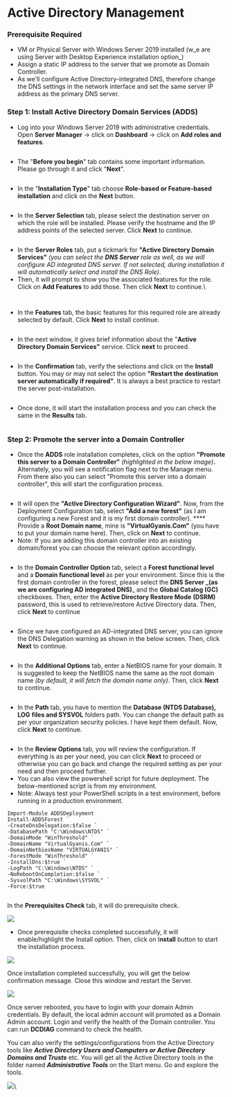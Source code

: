 # Active Directory Management

### **Prerequisite Required** <a href="#viewer-b6rie" id="viewer-b6rie"></a>

* &#x20;VM or Physical Server with Windows Server 2019 installed (w_e are using Server with Desktop Experience installation option_)
* Assign a static IP address to the server that we promote as Domain Controller.
* As we'll configure Active Directory-integrated DNS, therefore change the DNS settings in the network interface and set the same server IP address as the primary DNS server.

### **Step 1: Install Active Directory Domain Services (ADDS)** <a href="#viewer-7f5cp" id="viewer-7f5cp"></a>

* Log into your Windows Server 2019 with administrative credentials. Open **Server Manager** → click on **Dashboard** → click on **Add roles and features**.

<figure><img src="https://static.wixstatic.com/media/115dee_fabba8d7e01c443fb1981cffe99cb6b4~mv2.png/v1/fill/w_740,h_416,al_c,q_85,usm_0.66_1.00_0.01,enc_auto/115dee_fabba8d7e01c443fb1981cffe99cb6b4~mv2.png" alt=""><figcaption></figcaption></figure>

* The "**Before you begin**" tab contains some important information. Please go through it and click "**Next**".

<figure><img src="https://static.wixstatic.com/media/115dee_eeecc83de06d43e093cf401d8aa31d40~mv2.png/v1/fill/w_740,h_416,al_c,q_85,usm_0.66_1.00_0.01,enc_auto/115dee_eeecc83de06d43e093cf401d8aa31d40~mv2.png" alt=""><figcaption></figcaption></figure>

* In the "**Installation Type**" tab choose **Role-based or Feature-based installation** and click on the **Next** button.

<figure><img src="https://static.wixstatic.com/media/115dee_f48e7119d845411eb10f67e247ff8c94~mv2.png/v1/fill/w_740,h_416,al_c,q_85,usm_0.66_1.00_0.01,enc_auto/115dee_f48e7119d845411eb10f67e247ff8c94~mv2.png" alt=""><figcaption></figcaption></figure>

* In the **Server Selection** tab, please select the destination server on which the role will be installed. Please verify the hostname and the IP address points of the selected server. Click **Next** to continue.

<figure><img src="https://static.wixstatic.com/media/115dee_a939b030e9314cacb4435bcac32ac394~mv2.png/v1/fill/w_740,h_416,al_c,q_85,usm_0.66_1.00_0.01,enc_auto/115dee_a939b030e9314cacb4435bcac32ac394~mv2.png" alt=""><figcaption></figcaption></figure>

* In the **Server Roles** tab, put a tickmark for **"Active Directory Domain Services"** _(you can select the **DNS Server** role as well, as we will configure AD integrated DNS server. If not selected, during installation it will automatically select and install the DNS Role)_.
* Then, it will prompt to show you the associated features for the role. Click on **Add Features** to add those. Then click **Next** to continue.\


<figure><img src="https://static.wixstatic.com/media/115dee_b7046ff12a2547ee84be8bea533ffb2f~mv2.png/v1/fill/w_740,h_416,al_c,q_85,usm_0.66_1.00_0.01,enc_auto/115dee_b7046ff12a2547ee84be8bea533ffb2f~mv2.png" alt=""><figcaption></figcaption></figure>

<figure><img src="https://static.wixstatic.com/media/115dee_36f89be0dcc447ad9dca9cb5059ed8a5~mv2.png/v1/fill/w_740,h_416,al_c,q_85,usm_0.66_1.00_0.01,enc_auto/115dee_36f89be0dcc447ad9dca9cb5059ed8a5~mv2.png" alt=""><figcaption></figcaption></figure>

* In the **Features** tab, the basic features for this required role are already selected by default. Click **Next** to install continue.

<figure><img src="https://static.wixstatic.com/media/115dee_519735a2cadf4229a5a2e6334d35d960~mv2.png/v1/fill/w_740,h_416,al_c,q_85,usm_0.66_1.00_0.01,enc_auto/115dee_519735a2cadf4229a5a2e6334d35d960~mv2.png" alt=""><figcaption></figcaption></figure>

* In the next window, it gives brief information about the "**Active Directory Domain Services"** service. Click **next** to proceed.

<figure><img src="https://static.wixstatic.com/media/115dee_83d80e18cef54cb5a0896dab4c128370~mv2.png/v1/fill/w_740,h_416,al_c,q_85,usm_0.66_1.00_0.01,enc_auto/115dee_83d80e18cef54cb5a0896dab4c128370~mv2.png" alt=""><figcaption></figcaption></figure>

* In the **Confirmation** tab, verify the selections and click on the **Install** button. You may or may not select the option **"Restart the destination server automatically if required"**. It is always a best practice to restart the server post-installation.

<figure><img src="https://static.wixstatic.com/media/115dee_483fdb64004c42c0a1d2d746637dd999~mv2.png/v1/fill/w_740,h_416,al_c,q_85,usm_0.66_1.00_0.01,enc_auto/115dee_483fdb64004c42c0a1d2d746637dd999~mv2.png" alt=""><figcaption></figcaption></figure>

* Once done, it will start the installation process and you can check the same in the **Results** tab.

<figure><img src="https://static.wixstatic.com/media/115dee_b7e2ed0bd84743c4a4b55ffad6324e47~mv2.png/v1/fill/w_740,h_416,al_c,q_85,usm_0.66_1.00_0.01,enc_auto/115dee_b7e2ed0bd84743c4a4b55ffad6324e47~mv2.png" alt=""><figcaption></figcaption></figure>

### **Step 2: Promote the server into a Domain Controller** <a href="#viewer-3l9nd" id="viewer-3l9nd"></a>

* Once the **ADDS** role installation completes, click on the option **"Promote this server to a Domain Controller"** _(highlighted in the below image)_**.** Alternately, you will see a notification flag next to the Manage menu. From there also you can select "Promote this server into a domain controller", this will start the configuration process.

<figure><img src="https://static.wixstatic.com/media/115dee_af0d26c5765b4132a58d7b06561279e6~mv2.png/v1/fill/w_740,h_416,al_c,q_85,usm_0.66_1.00_0.01,enc_auto/115dee_af0d26c5765b4132a58d7b06561279e6~mv2.png" alt=""><figcaption></figcaption></figure>

* It will open the **"Active Directory Configuration Wizard"**. Now, from the Deployment Configuration tab, select **"Add a new forest"** (as I am configuring a new Forest and it is my first domain controller). **** Provide a **Root Domain name**, mine is **"VirtualGyanis.Com"** (you have to put your domain name here). Then, click on **Next** to continue.
* Note: If you are adding this domain controller into an existing domain/forest you can choose the relevant option accordingly.

<figure><img src="https://static.wixstatic.com/media/115dee_c3610edbc3aa4c25bc736e1f21bb5fb4~mv2.png/v1/fill/w_740,h_416,al_c,q_85,usm_0.66_1.00_0.01,enc_auto/115dee_c3610edbc3aa4c25bc736e1f21bb5fb4~mv2.png" alt=""><figcaption></figcaption></figure>

* In the **Domain Controller Option** tab, select a **Forest functional level** and a **Domain functional level** as per your environment. Since this is the first domain controller in the forest, please select the **DNS Server **_**(as we are configuring AD integrated DNS)**_ and the **Global Catalog (GC)** checkboxes. Then, enter the **Active Directory Restore Mode** **(DSRM)** password, this is used to retrieve/restore Active Directory data. Then, click **Next** to continue

<figure><img src="https://static.wixstatic.com/media/115dee_c7048e1ea7884c5bb92fc6c9f6a3f4ff~mv2.png/v1/fill/w_740,h_416,al_c,q_85,usm_0.66_1.00_0.01,enc_auto/115dee_c7048e1ea7884c5bb92fc6c9f6a3f4ff~mv2.png" alt=""><figcaption></figcaption></figure>

* Since we have configured an AD-integrated DNS server, you can ignore the DNS Delegation warning as shown in the below screen. Then, click **Next** to continue.

<figure><img src="https://static.wixstatic.com/media/115dee_709de13858f746bf94b8a0507138b835~mv2.png/v1/fill/w_740,h_416,al_c,q_85,usm_0.66_1.00_0.01,enc_auto/115dee_709de13858f746bf94b8a0507138b835~mv2.png" alt=""><figcaption></figcaption></figure>

* In the **Additional Options** tab, enter a NetBIOS name for your domain. It is suggested to keep the NetBIOS name the same as the root domain name _(by default, it will fetch the domain name only)_. Then, click **Next** to continue.

<figure><img src="https://static.wixstatic.com/media/115dee_849e5531b4d748b18393ce8d1e2b5f43~mv2.png/v1/fill/w_740,h_416,al_c,q_85,usm_0.66_1.00_0.01,enc_auto/115dee_849e5531b4d748b18393ce8d1e2b5f43~mv2.png" alt=""><figcaption></figcaption></figure>

* In the **Path** tab, you have to mention the **Database (NTDS Database), LOG** **files and SYSVOL** folders path. You can change the default path as per your organization security policies. I have kept them default. Now, click **Next** to continue.

<figure><img src="https://static.wixstatic.com/media/115dee_0bc2901019ff45b1a98a3f2ebb2b9784~mv2.png/v1/fill/w_740,h_416,al_c,q_85,usm_0.66_1.00_0.01,enc_auto/115dee_0bc2901019ff45b1a98a3f2ebb2b9784~mv2.png" alt=""><figcaption></figcaption></figure>

* In the **Review Options** tab, you will review the configuration. If everything is as per your need, you can click **Next** to proceed or otherwise you can go back and change the required setting as per your need and then proceed further.
* You can also view the powershell script for future deployment. The below-mentioned script is from my environment.
* Note: Always test your PowerShell scripts in a test environment, before running in a production environment.

```
Import-Module ADDSDeployment
Install-ADDSForest `
-CreateDnsDelegation:$false `
-DatabasePath "C:\Windows\NTDS" `
-DomainMode "WinThreshold" `
-DomainName "VirtualGyanis.Com" `
-DomainNetbiosName "VIRTUALGYANIS" `
-ForestMode "WinThreshold" `
-InstallDns:$true `
-LogPath "C:\Windows\NTDS" `
-NoRebootOnCompletion:$false `
-SysvolPath "C:\Windows\SYSVOL" `
-Force:$true
```

<figure><img src="https://static.wixstatic.com/media/115dee_019661c159f54f6fa27b8e1c274c00c0~mv2.png/v1/fill/w_740,h_416,al_c,q_85,usm_0.66_1.00_0.01,enc_auto/115dee_019661c159f54f6fa27b8e1c274c00c0~mv2.png" alt=""><figcaption></figcaption></figure>

In the **Prerequisites Check** tab, it will do prerequisite check.

![](https://static.wixstatic.com/media/115dee\_42a3227178fb4488be4fc4f214e6a0bf\~mv2.png/v1/fill/w\_740,h\_416,al\_c,q\_85,usm\_0.66\_1.00\_0.01,enc\_auto/115dee\_42a3227178fb4488be4fc4f214e6a0bf\~mv2.png)

* Once prerequisite checks completed successfully, it will enable/highlight the Install option. Then, click on I**nstall** button to start the installation process.

![](https://static.wixstatic.com/media/115dee\_fe76f0ba8f1e4a538e5662bac7556ded\~mv2.png/v1/fill/w\_740,h\_416,al\_c,q\_85,usm\_0.66\_1.00\_0.01,enc\_auto/115dee\_fe76f0ba8f1e4a538e5662bac7556ded\~mv2.png)

Once installation completed successfully, you will get the below confirmation message. Close this window and restart the Server.

![](https://static.wixstatic.com/media/115dee\_b191d547c71d49e58e439ed9b36da2ad\~mv2.png/v1/fill/w\_722,h\_535,al\_c,lg\_1,q\_90,enc\_auto/115dee\_b191d547c71d49e58e439ed9b36da2ad\~mv2.png)

Once server rebooted, you have to login with your domain Admin credentials. By default, the local admin account will promoted as a Domain Admin account. Login and verify the health of the Domain controller. You can run **DCDIAG** command to check the health.

You can also verify the settings/configurations from the Active Directory tools like _**Active Directory Users and Computers or Active Directory Domains and Trusts**_ etc. You will get all the Active Directory tools in the folder named _**Administrative Tools**_ on the Start menu. Go and explore the tools.

![](https://static.wixstatic.com/media/115dee\_d802a7f674d24fcb8fccc4832b66933f\~mv2.png/v1/fill/w\_740,h\_416,al\_c,q\_85,usm\_0.66\_1.00\_0.01,enc\_auto/115dee\_d802a7f674d24fcb8fccc4832b66933f\~mv2.png)\
